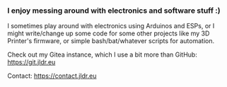 ### I enjoy messing around with electronics and software stuff :)

I sometimes play around with electronics using Arduinos and ESPs, or I might write/change up some code for some other projects like my 3D Printer's firmware, or simple bash/bat/whatever scripts for automation.

Check out my Gitea instance, which I use a bit more than GitHub: https://git.jldr.eu

Contact: https://contact.jldr.eu

<!--
**JustLeader69420/JustLeader69420** is a ✨ _special_ ✨ repository because its `README.md` (this file) appears on your GitHub profile.

Here are some ideas to get you started:

- 🔭 I’m currently working on ...
- 🌱 I’m currently learning ...
- 👯 I’m looking to collaborate on ...
- 🤔 I’m looking for help with ...
- 💬 Ask me about ...
- 📫 How to reach me: ...
- 😄 Pronouns: ...
- ⚡ Fun fact: ...
-->
